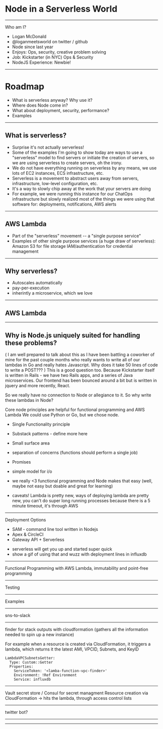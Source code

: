 # Node in a Serverless World

---

Who am I? 

- Logan McDonald
- @loganmeetsworld on twitter / github
- Node since last year
- Enjoys: Ops, security, creative problem solving
- Job: Kickstarter (in NYC) Ops & Security 
- NodeJS Experience: Newbie!

--- 

# Roadmap
- What is serverless anyway? Why use it? 
- Where does Node come in? 
- What about deployment, security, performance? 
- Examples

---

## What is serverless?
- Surprise it's not actually serverless!
- Some of the examples I'm going to show today are ways to use a "serverless" model to find servers or initiate the creation of servers, so we are using serverless to create servers, oh the irony.
- We do not have everything running on serverless by any means, we use lots of EC2 instances, ECS infrastructure, etc. 
- Serverless is a movement to abstract users away from servers, infrastructure, low-level configuration, etc.
- It's a way to slowly chip away at the work that your servers are doing
- For example, we were running this instance for our ChatOps infrastructure but slowly realized most of the things we were using that software for: deployments, notifications, AWS alerts

---

## AWS Lambda
- Part of the "serverless" movement -- a "single purpose service"
- Examples of other single purpose services (a huge draw of serverless): 
Amazon S3 for file storage
IAM/authentication for credential management

<!-- 5 min
* actually misnomer, very serverfull
-->

---

## Why serverless? 
- Autoscales automatically
- pay-per-execution
- inherintly a microservice, which we love

---

## AWS Lambda



---

## Why is Node.js uniquely suited for handling these problems? 
( I am well prepared to talk about this as I have been battling a coworker of mine for the past couple months who really wants to write all of our lambdas in Go and really hates Javascript. Why does it take 50 lines of code to write a POST??? )
This is a good question too. Because Kickstarter itself is written in Rails - we have two Rails apps, and a series of Java microservices. Our frontend has been bounced around a bit but is written in jquery and more recently, React. 

So we really have no connection to Node or allegiance to it. So why write these lambdas in Node? 

Core node principles are helpful for functional programming and AWS Lambda 
We could use Python or Go, but we chose node. 
- Single Functionality principle
- Substack patterns - define more here
- Small surface area
- separation of concerns (functions should perform a single job)
- Promises
- simple model for i/o
- we really <3 functional programming and Node makes that easy (well, maybe not easy but doable and great for learning)

- caveats! Lambda is pretty new, ways of deploying lambda are pretty new, you can't do super long running processes because there is a 5 minute timeout, it's through AWS 

---

Deployment Options

<!-- 2 min
-->
* SAM - command line tool written in Nodejs
* Apex & CircleCI
* Gateway API + Serverless
- serverless will get you up and started super quick
- show a gif of using that and wuzz with deployment lines in influxdb 

---

Functional Programming with AWS Lambda, immutability and point-free programming
<!-- 5 min
-->

--- 

Testing
<!-- 3 min
-->

--- 

Examples
<!-- 15 min
-->

---

sns-to-slack

---

finder for stack outputs with cloudformation (gathers all the information needed to spin up a new instance)

For example when a resource is created via CloudFormation, it triggers a lambda, which returns it the latest AMI, VPCID, Subnets, and KeyID


```
LambdaVPCSubnetsGetter:
  Type: Custom::Getter
  Properties:
    ServiceToken: '<lamba-function-vpc-finder>'
    Environment: !Ref Environment
    Service: influxdb
```

---

Vault secret store / Consul for secret managment 
Resource creation via CloudFormation -> hits the lambda, through access control lists

---

twitter bot?

---

<!-- Prompt: Node can be a great ally to any ops engineer. This talk will dive into AWS lambdas, a.k.a serverless functions and show how Node can be used to build a small application running on AWS Lambda with the help of the a new deployment model called SAM (AWS Serverless Application Model). We will also discuss testing (with Mocha and Chai) as well as moving towards purely functional javascript and some of its concepts (immutability and point-free programming). -->

---

